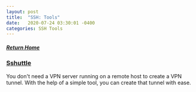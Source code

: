 ```yaml
---
layout: post
title:  "SSH: Tools"
date:   2020-07-24 03:30:01 -0400
categories: SSH Tools
---
```

##### [Return Home](https://thegetch.github.io/penetration/testing/resources/2019/08/09/Home/)

### [Sshuttle](https://www.techrepublic.com/article/how-to-use-ssh-as-a-vpn-with-sshuttle/)

You don't need a VPN server running on a remote host to create a VPN tunnel. With the help of a simple tool, you can create that tunnel with ease. 
